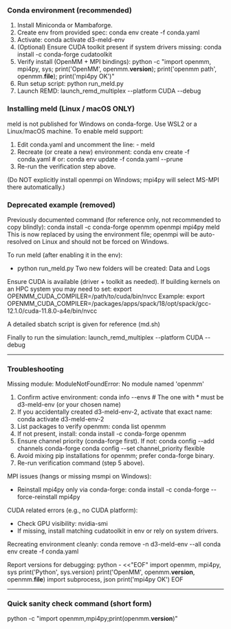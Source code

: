 
### Conda environment (recommended)
1. Install Miniconda or Mambaforge.
2. Create env from provided spec:
   conda env create -f conda.yaml
3. Activate:
   conda activate d3-meld-env
4. (Optional) Ensure CUDA toolkit present if system drivers missing:
   conda install -c conda-forge cudatoolkit
5. Verify install (OpenMM + MPI bindings):
   python -c "import openmm, mpi4py, sys; print('OpenMM', openmm.__version__); print('openmm path', openmm.__file__); print('mpi4py OK')"
6. Run setup script:
   python run_meld.py
7. Launch REMD:
   launch_remd_multiplex --platform CUDA --debug

### Installing meld (Linux / macOS ONLY)
meld is not published for Windows on conda-forge. Use WSL2 or a Linux/macOS machine.
To enable meld support:
1. Edit conda.yaml and uncomment the line: - meld
2. Recreate (or create a new) environment:
   conda env create -f conda.yaml  # or: conda env update -f conda.yaml --prune
3. Re-run the verification step above.

(Do NOT explicitly install openmpi on Windows; mpi4py will select MS-MPI there automatically.)

### Deprecated example (removed)
Previously documented command (for reference only, not recommended to copy blindly):
  conda install -c conda-forge openmm openmpi mpi4py meld
This is now replaced by using the environment file; openmpi will be auto-resolved on Linux and should not be forced on Windows.

To run meld (after enabling it in the env):
- python run_meld.py
Two new folders will be created: Data and Logs

Ensure CUDA is available (driver + toolkit as needed). If building kernels on an HPC system you may need to set:
export OPENMM_CUDA_COMPILER=/path/to/cuda/bin/nvcc
Example:
export OPENMM_CUDA_COMPILER=/packages/apps/spack/18/opt/spack/gcc-12.1.0/cuda-11.8.0-a4e/bin/nvcc

A detailed sbatch script is given for reference (md.sh)

Finally to run the simulation:
launch_remd_multiplex --platform CUDA --debug

---
### Troubleshooting

Missing module: ModuleNotFoundError: No module named 'openmm'
1. Confirm active environment:
   conda info --envs  # The one with * must be d3-meld-env (or your chosen name)
2. If you accidentally created d3-meld-env-2, activate that exact name:
   conda activate d3-meld-env-2
3. List packages to verify openmm:
   conda list openmm
4. If not present, install:
   conda install -c conda-forge openmm
5. Ensure channel priority (conda-forge first). If not:
   conda config --add channels conda-forge
   conda config --set channel_priority flexible
6. Avoid mixing pip installations for openmm; prefer conda-forge binary.
7. Re-run verification command (step 5 above).

MPI issues (hangs or missing msmpi on Windows):
- Reinstall mpi4py only via conda-forge:
  conda install -c conda-forge --force-reinstall mpi4py

CUDA related errors (e.g., no CUDA platform):
- Check GPU visibility:
  nvidia-smi
- If missing, install matching cudatoolkit in env or rely on system drivers.

Recreating environment cleanly:
conda remove -n d3-meld-env --all
conda env create -f conda.yaml

Report versions for debugging:
python - <<"EOF"
import openmm, mpi4py, sys
print('Python', sys.version)
print('OpenMM', openmm.__version__, openmm.__file__)
import subprocess, json
print('mpi4py OK')
EOF

---
### Quick sanity check command (short form)
python -c "import openmm,mpi4py;print(openmm.__version__)"

